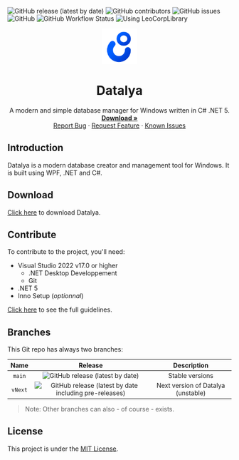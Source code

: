 ![GitHub release (latest by date)](https://img.shields.io/github/v/release/Leo-Corporation/Datalya)
![GitHub contributors](https://img.shields.io/github/contributors/Leo-Corporation/Datalya)
![GitHub issues](https://img.shields.io/github/issues/Leo-Corporation/Datalya)
![GitHub](https://img.shields.io/github/license/Leo-Corporation/Datalya)
![GitHub Workflow Status](https://img.shields.io/github/workflow/status/Leo-Corporation/Datalya/.NET%20Core%20Desktop)
![Using LeoCorpLibrary](https://img.shields.io/badge/using-LeoCorpLibrary-blue)
<br />
<p align="center">
  <a href="https://github.com/Leo-Corporation/Datalya">
    <img src=".github/images/logo.png" alt="Logo" width="80" height="80">
  </a>

  <h1 align="center">Datalya</h3>

  <p align="center">
    A modern and simple database manager for Windows written in C# .NET 5.
    <br />
    <a href="https://github.com/Leo-Corporation/Datalya/releases"><strong>Download »</strong></a>
    <br />
    <a href="https://github.com/Leo-Corporation/Datalya/issues/new?assignees=&labels=bug&template=bug-report.yml&title=%5BBug%5D+">Report Bug</a>
    ·
    <a href="https://github.com/Leo-Corporation/Datalya/issues/new?assignees=&labels=enhancement&template=feature-request.yml&title=%5BEnhancement%5D+">Request Feature</a>
    ·
    <a href="https://github.com/Leo-Corporation/Datalya/issues?q=is%3Aopen+is%3Aissue+label%3Abug">Known Issues</a>

  </p>
</p>

## Introduction
Datalya is a modern database creator and management tool for Windows. It is built using WPF, .NET and C#.

## Download
[Click here](https://bit.ly/DownloadDatalya) to download Datalya.

## Contribute
To contribute to the project, you'll need:
- Visual Studio 2022 v17.0 or higher
  - .NET Desktop Developpement
  - Git
- .NET 5
- Inno Setup (*optionnal*)

[Click here](https://github.com/Leo-Corporation/Datalya/blob/master/CONTRIBUTING.md) to see the full guidelines.

## Branches
This Git repo has always two branches:

| Name | Release | Description |
| :--: | :-----: | :---------: |
| `main` | ![GitHub release (latest by date)](https://img.shields.io/github/v/release/Leo-Corporation/Datalya) | Stable versions |
| `vNext` | ![GitHub release (latest by date including pre-releases)](https://img.shields.io/github/v/release/Leo-Corporation/Datalya?include_prereleases) | Next version of Datalya (unstable) |

> Note: Other branches can also - of course - exists.

## License
This project is under the [MIT License](https://github.com/Leo-Corporation/Datalya/blob/master/LICENSE).
